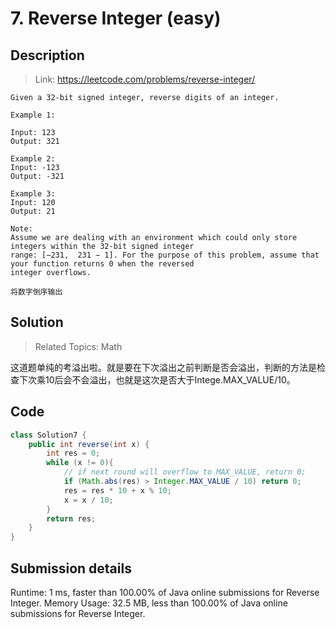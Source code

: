 # 7. Reverse Integer (easy)

## Description
> Link: https://leetcode.com/problems/reverse-integer/

```
Given a 32-bit signed integer, reverse digits of an integer.

Example 1:

Input: 123
Output: 321

Example 2:
Input: -123
Output: -321

Example 3:
Input: 120
Output: 21

Note:
Assume we are dealing with an environment which could only store integers within the 32-bit signed integer 
range: [−231,  231 − 1]. For the purpose of this problem, assume that your function returns 0 when the reversed 
integer overflows.

将数字倒序输出

```


## Solution

> Related Topics: Math

这道题单纯的考溢出啦。就是要在下次溢出之前判断是否会溢出，判断的方法是检查下次乘10后会不会溢出，也就是这次是否大于Intege.MAX_VALUE/10。


## Code

```java
class Solution7 {
    public int reverse(int x) {
        int res = 0;
        while (x != 0){
            // if next round will overflow to MAX_VALUE, return 0;
            if (Math.abs(res) > Integer.MAX_VALUE / 10) return 0;
            res = res * 10 + x % 10;
            x = x / 10;
        }
        return res;
    }
}
```

## Submission details
Runtime: 1 ms, faster than 100.00% of Java online submissions for Reverse Integer.
Memory Usage: 32.5 MB, less than 100.00% of Java online submissions for Reverse Integer.
